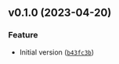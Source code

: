 <!--next-version-placeholder-->

## v0.1.0 (2023-04-20)
### Feature
* Initial version ([`b43fc3b`](https://github.com/entelecheia/ekaros/commit/b43fc3b18f6c8c3ab4f58343c717850844346a6f))
